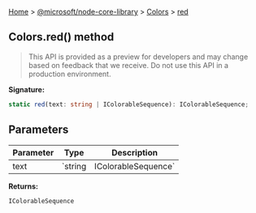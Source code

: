 [Home](./index) &gt; [@microsoft/node-core-library](./node-core-library.md) &gt; [Colors](./node-core-library.colors.md) &gt; [red](./node-core-library.colors.red.md)

## Colors.red() method

> This API is provided as a preview for developers and may change based on feedback that we receive. Do not use this API in a production environment.
> 

<b>Signature:</b>

```typescript
static red(text: string | IColorableSequence): IColorableSequence;
```

## Parameters

|  Parameter | Type | Description |
|  --- | --- | --- |
|  text | `string | IColorableSequence` |  |

<b>Returns:</b>

`IColorableSequence`

